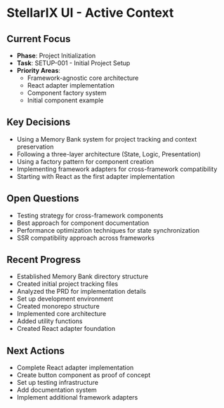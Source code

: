 # StellarIX UI - Active Context

## Current Focus
- **Phase**: Project Initialization
- **Task**: SETUP-001 - Initial Project Setup
- **Priority Areas**: 
  - Framework-agnostic core architecture
  - React adapter implementation
  - Component factory system
  - Initial component example

## Key Decisions
- Using a Memory Bank system for project tracking and context preservation
- Following a three-layer architecture (State, Logic, Presentation)
- Using a factory pattern for component creation
- Implementing framework adapters for cross-framework compatibility
- Starting with React as the first adapter implementation

## Open Questions
- Testing strategy for cross-framework components
- Best approach for component documentation
- Performance optimization techniques for state synchronization
- SSR compatibility approach across frameworks

## Recent Progress
- Established Memory Bank directory structure
- Created initial project tracking files
- Analyzed the PRD for implementation details
- Set up development environment
- Created monorepo structure
- Implemented core architecture
- Added utility functions
- Created React adapter foundation

## Next Actions
- Complete React adapter implementation
- Create button component as proof of concept
- Set up testing infrastructure
- Add documentation system
- Implement additional framework adapters 